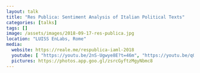 ```yaml
---
layout: talk
title: "Res Publica: Sentiment Analysis of Italian Political Texts"
categories: [talks]
tags: []
image: /assets/images/2018-09-17-res-publica.jpg
location: "LUISS EnLabs, Rome"
media:
  website: https://reale.me/respublica-iaml-2018 
  youtube: [ "https://youtu.be/2nS-Ugwye8E?t=46m", "https://youtu.be/qQs9lKlOxTI" ]
  pictures: https://photos.app.goo.gl/zsrcGyftzMgyNbmc8
---
```

